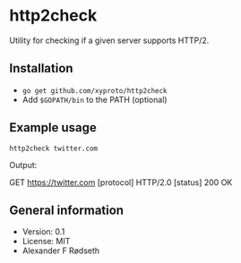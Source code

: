 # http2check

Utility for checking if a given server supports HTTP/2.

Installation
------------

* `go get github.com/xyproto/http2check`
* Add `$GOPATH/bin` to the PATH (optional)

Example usage
-------------

`http2check twitter.com`

Output:

 GET https://twitter.com
 [protocol] HTTP/2.0
 [status] 200 OK

General information
-------------------

* Version: 0.1
* License: MIT
* Alexander F Rødseth

